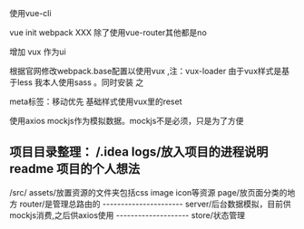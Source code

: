 使用vue-cli 
  
  vue init webpack XXX 除了使用vue-router其他都是no

增加 vux 作为ui

  根据官网修改webpack.base配置以使用vux ,注：vux-loader 
  由于vux样式是基于less 我本人使用sass 。同时安装 之

  meta标签：移动优先
  基础样式使用vux里的reset

使用axios mockjs作为模拟数据。mockjs不是必须，只是为了方便

项目目录整理：
  /.idea 
    logs/放入项目的进程说明
    readme 项目的个人想法
  --------------------------
  /src/
    assets/放置资源的文件夹包括css image icon等资源
    page/放页面分类的地方
    router/是管理总路由的
    ----------------------
    server/后台数据模拟，目前供mockjs消费,之后供axios使用
    --------------------
    store/状态管理


